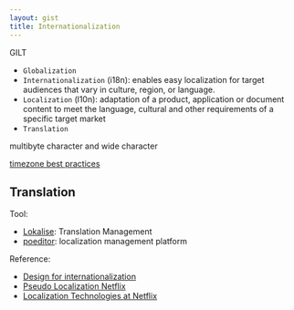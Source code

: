 ```yaml
---
layout: gist
title: Internationalization
---
```


GILT
- `Globalization`
- `Internationalization` (i18n): enables easy localization for target audiences that vary in culture, region, or language.
- `Localization` (l10n): adaptation of a product, application or document content to meet the language, cultural and other requirements of a specific target market
- `Translation`


multibyte character and wide character

[timezone best practices](https://stackoverflow.com/questions/2532729/daylight-saving-time-and-time-zone-best-practices)

## Translation 

Tool:
- [Lokalise](https://lokalise.co/): Translation Management 
- [poeditor](https://poeditor.com/): localization management platform

Reference:
- [Design for internationalization](https://medium.com/dropbox-design/design-for-internationalization-24c12ea6b38f)
- [Pseudo Localization Netflix](https://medium.com/netflix-techblog/pseudo-localization-netflix-12fff76fbcbe)
- [Localization Technologies at Netflix](https://medium.com/netflix-techblog/localization-technologies-at-netflix-d033e7b13cf)